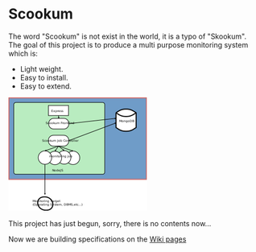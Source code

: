 # Scookum
The word "Scookum" is not exist in the world, it is a typo of "Skookum".  
The goal of this project is to produce a multi purpose monitoring system which is:  
* Light weight.
* Easy to install.
* Easy to extend.

![diagram](https://github.com/Scookum/Scookum/blob/master/SystemDiagram.png)

This project has just begun, sorry, there is no contents now...  

Now we are building specifications on the [Wiki pages](https://github.com/Scookum/scookum/wiki/Monitoring-job-specification(DRAFT))  
